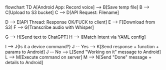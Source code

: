 flowchart TD
A[Android App: Record voice] --> B[Save temp file]
B --> C[Upload to S3 bucket]
C --> D[API Request: Filename]

D --> E[API Thread: Response OK/FUCK to client]
E --> F[Download from S3]
F --> G[Transcribe audio with Whisper]

G --> H[Send text to ChatGPT]
H --> I[Match Intent via YAML config]

I --> J{Is it a device command?}
J -- Yes --> K[Send response + function + params to Android]
J -- No --> L[Send "Working on it" message to Android]
L --> M[Execute command on server]
M --> N[Send "Done" message + details to Android]
